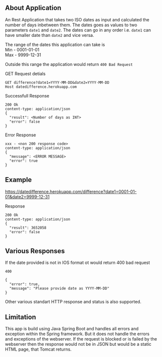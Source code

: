 About Application
---
An Rest Application that takes two ISO dates as input and calculated the number of days inbetween them. The dates goes as values to two parameters `date1` and `date2`. The dates can go in any order i.e. `date1` can have smaller date than `date2` and vice versa.

The range of the dates this application can take is <br/>
Min - 0001-01-01 <br/>
Max - 9999-12-31 <br/>

Outside this range the application would return ```400 Bad Request```

GET Request detials
```
GET difference?date1=YYYY-MM-DD&date2=YYYY-MM-DD
Host datedifference.herokuapp.com
```

Successfull Response
```
200 Ok
content-type: application/json
{
  "result": <Number of days as INT>
  "error": false
}
```

Error Response
```
xxx - <non 200 response code>
content-type: application/json
{
  "message": <ERROR MESSAGE>
  "error": true
}
```

Example
----
https://datedifference.herokuapp.com/difference?date1=0001-01-01&date2=9999-12-31

Response <br/>
```
200 Ok
content-type: application/json
{
  "result": 3652058
  "error": false
}
```

Various Responses
---
If the date provided is not in IOS format ot would return 400 bad request 
```
400
```
```
{
  "error": true,
  "message": "Please provide date as YYYY-MM-DD"
}
```
Other various standart HTTP response and status is also supported.

Limitation
---
This app is build using Java Spring Boot and handles all errors and exception within the Spring framework. But it does not handle the errors and exceptions of the webserver. If the request is blocked or is failed by the webserver then the response would not be in JSON but would be a static HTML page, that Tomcat returns.
